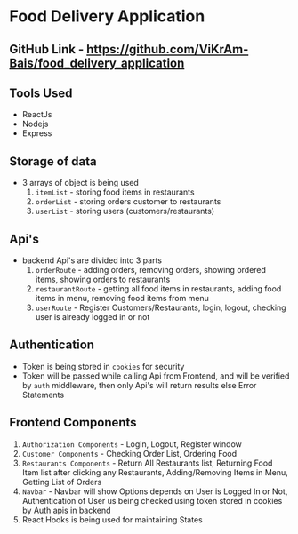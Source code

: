 # Food Delivery Application

## GitHub Link - https://github.com/ViKrAm-Bais/food_delivery_application
## Tools Used
 - ReactJs
 - Nodejs
 - Express

## Storage of data
- 3 arrays of object is being used
    1. `itemList` - storing food items in restaurants
    2. `orderList` - storing orders customer to restaurants
    3. `userList` - storing users (customers/restaurants)


## Api's
- backend Api's are divided into 3 parts
    1. `orderRoute` - adding orders, removing orders, showing ordered items, showing orders to restaurants
    2. `restaurantRoute` - getting all food items in restaurants, adding food items in menu, removing food items from menu
    3. `userRoute` - Register Customers/Restaurants, login, logout, checking user is already logged in or not

## Authentication
- Token is being stored in `cookies` for security
- Token will be passed while calling Api from Frontend, and will be verified by `auth` middleware, then only Api's will return results else Error Statements

## Frontend Components

1. `Authorization Components` - Login, Logout, Register window
2. `Customer Components` - Checking Order List, Ordering Food
3. `Restaurants Components` - Return All Restaurants list, Returning Food Item list after clicking any Restaurants, Adding/Removing Items in Menu, Getting List of Orders 
4. `Navbar` - Navbar will show Options depends on User is Logged In or Not, Authentication of User us being checked using token stored in cookies by Auth apis in backend
5. React Hooks is being used for maintaining States
